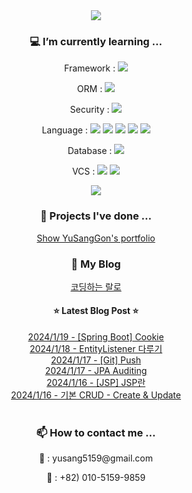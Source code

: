 
<div align="center">
<img src="https://capsule-render.vercel.app/api?type=waving&color=d9ead3&height=300&section=header&text=YuSangGon's%20Profile&desc=Hopefully%20Desire%20Back-End%20Developer&fontSize=40&descSize=15&fontAlignY=40" />
<br>
<h3> 💻 I’m currently learning ... </h3> 
<p> Framework : <img src="https://img.shields.io/badge/Spring-6DB33F?style=flat-sqare&logo=spring&logoColor=white"></p>
<p> ORM : <img src="https://img.shields.io/badge/Spring_Data_Jpa-6DB33F?style=flat-sqare&logo=spring&logoColor=white"></p>
<p> Security : <img src="https://img.shields.io/badge/Spring_Security-6DB33F?style=flat-sqare&logo=Spring-Security&logoColor=white"></p>
<p> Language : <img src="https://img.shields.io/badge/Java-ED8B00?style=flat-sqare&logo=openjdk&logoColor=white"> <img src="https://img.shields.io/badge/JavaScript-F7DF1E?style=flat-sqare&logo=JavaScript&logoColor=white"> <img src="https://img.shields.io/badge/jQuery-0769AD?style=flat-sqare&logo=jquery&logoColor=white"> <img src="https://img.shields.io/badge/CSS3-1572B6?style=flat-sqare&logo=css3&logoColor=white"> <img src="https://img.shields.io/badge/HTML5-E34F26?style=flat-sqare&logo=html5&logoColor=white"></p>
<p> Database : <img src="https://img.shields.io/badge/MySQL-005C84?style=flat-sqare&logo=mysql&logoColor=white"></p>
<p> VCS : <img src="https://img.shields.io/badge/GIT-E44C30?style=flat-sqare&logo=git&logoColor=white"> <img src="https://img.shields.io/badge/GitHub-100000?style=flat-sqare&logo=github&logoColor=white"></p>
<img src="https://github-readme-stats.vercel.app/api/top-langs/?username=YuSangGon&theme=blue-gree">
<br>
<h3> 📝 Projects I've done ... </h3>
<a href="https://github.com/YuSangGon/portfolio">Show YuSangGon's portfolio</a>
<br>
<h3> 📓 My Blog </h3>
<a href="https://codingralro.tistory.com">코딩하는 랄로</a>
<br>
<h4>⭐ Latest Blog Post ⭐</h4>
<a href='https://codingralro.tistory.com/284'>2024/1/19 - [Spring Boot] Cookie</a><br>
<a href='https://codingralro.tistory.com/283'>2024/1/18 - EntityListener 다루기</a><br>
<a href='https://codingralro.tistory.com/282'>2024/1/17 - [Git] Push</a><br>
<a href='https://codingralro.tistory.com/281'>2024/1/17 - JPA Auditing</a><br>
<a href='https://codingralro.tistory.com/280'>2024/1/16 - [JSP] JSP란</a><br>
<a href='https://codingralro.tistory.com/279'>2024/1/16 - 기본 CRUD - Create & Update</a><br>

<br>
<h3> 📫 How to contact me ... </h3>
<p>📧 : yusang5159@gmail.com</p>
<p>📱 : +82) 010-5159-9859</p>
</div>
